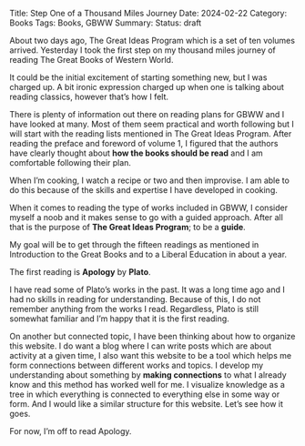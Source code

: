 Title: Step One of a Thousand Miles Journey
Date: 2024-02-22
Category: Books
Tags: Books, GBWW
Summary:
Status: draft

About two days ago, The Great Ideas Program which is a set of ten volumes arrived. Yesterday I took the first step on my thousand miles journey of reading The Great Books of Western World.

It could be the initial excitement of starting something new, but I was charged up. A bit ironic expression charged up when one is talking about reading classics, however that’s how I felt.

There is plenty of information out there on reading plans for GBWW and I have looked at many. Most of them seem practical and worth following but I will start with the reading lists mentioned in The Great Ideas Program. After reading the preface and foreword of volume 1, I figured that the authors have clearly thought about **how the books should be read** and I am comfortable following their plan.

When I’m cooking, I watch a recipe or two and then improvise. I am able to do this because of the skills and expertise I have developed in cooking.

When it comes to reading the type of works included in GBWW, I consider myself a noob and it makes sense to go with a guided approach. After all that is the purpose of **The Great Ideas Program**; to be a **guide**.

My goal will be to get through the fifteen readings as mentioned in Introduction to the Great Books and to a Liberal Education in about a year.

The first reading is **Apology** by **Plato**.

I have read some of Plato’s works in the past. It was a long time ago and I had no skills in reading for understanding. Because of this, I do not remember anything from the works I read. Regardless, Plato is still somewhat familiar and I’m happy that it is the first reading.

On another but connected topic, I have been thinking about how to organize this website. I do want a blog where I can write posts which are about activity at a given time, I also want this website to be a tool which helps me form connections between different works and topics. I develop my understanding about something by **making connections** to what I already know and this method has worked well for me. I visualize knowledge as a tree in which everything is connected to everything else in some way or form. And I would like a similar structure for this website. Let’s see how it goes.

For now, I’m off to read Apology.
